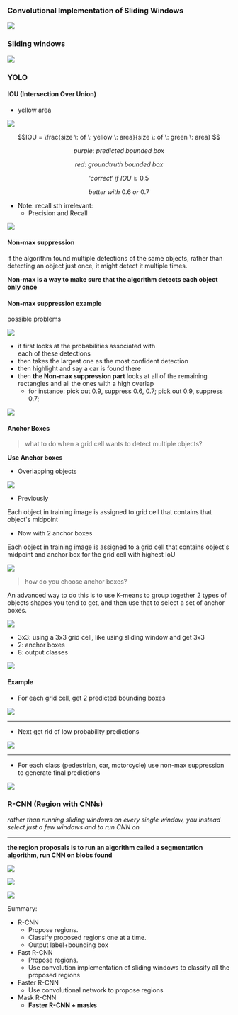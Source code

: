 
### Convolutional Implementation of Sliding Windows








![](../images/30.png)


### Sliding windows


![](../images/31.png)



### YOLO

#### IOU (Intersection Over Union)


- yellow area
    
![](../images/32.png)


$$IOU = \frac{size \: of \: yellow \: area}{size \: of \: green \: area} $$ 

$$purple: \: predicted \: bounded \: box$$


$$red: \: groundtruth \: bounded \: box$$


$$'correct' \: if \: IOU  \ge 0.5$$

$$better \: with \: 0.6 \: or \: 0.7$$

- Note: recall sth irrelevant: 
    - Precision and Recall
    
![](../images/33.png)


#### Non-max suppression

if the algorithm found multiple detections of the same objects, rather than detecting an object just once, it might detect it multiple times.


__Non-max is a way to make sure that the algorithm detects each object only once__


#### Non-max suppression example

possible problems

![](../images/34.png)

- it first looks at the probabilities associated with  
each of these detections
- then takes the largest one as the most confident detection
- then highlight and say a car is found there
- then __the Non-max suppression part__ looks at all of the remaining rectangles and all the ones with a high overlap
    - for instance: pick out 0.9, suppress 0.6, 0.7; pick out 0.9, suppress 0.7;

![](../images/35.png)
    


#### Anchor Boxes

> what to do when a grid cell wants to detect multiple objects?

__Use Anchor boxes__


- Overlapping objects

![](../images/36.png)

- Previously

Each object in training image is assigned to grid cell that contains that object's midpoint

- Now with 2 anchor boxes

Each object in training image is assigned to a grid cell that contains object's midpoint and anchor box for the grid cell with highest IoU

![](../images/37.png)
 

> how do you choose anchor boxes?

An advanced way to do this is to use K-means to group together 2 types of objects shapes you tend to get, and then use that to select a set of anchor boxes.

![](../images/38.png)


- 3x3: using a 3x3 grid cell, like using sliding window and get 3x3
- 2: anchor boxes
- 8: output classes

![](../images/39.png)



#### Example

- For each grid cell, get 2 predicted bounding boxes

![](../images/40.png)

____
- Next get rid of low probability predictions

![](../images/41.png)
____
- For each class (pedestrian, car, motorcycle) use non-max suppression to generate final predictions

![](../images/42.png)




### R-CNN (Region with CNNs)

_rather than running sliding windows on every single window, you instead select just a few windows and to run CNN on_


____


__the region proposals is to run an algorithm called a segmentation algorithm, run CNN on blobs found__

![](../images/44.png)

![](../images/43.png)

![](../images/45.png)


Summary:

- R-CNN
    - Propose regions. 
    - Classify proposed regions one at a time. 
    - Output label+bounding box
 - Fast R-CNN
     - Propose regions.
     - Use convolution implementation of sliding windows to classify all the proposed regions
- Faster R-CNN
    - Use convolutional network to propose regions
- Mask R-CNN
    -  __Faster R-CNN + masks__
    

    
 

 






